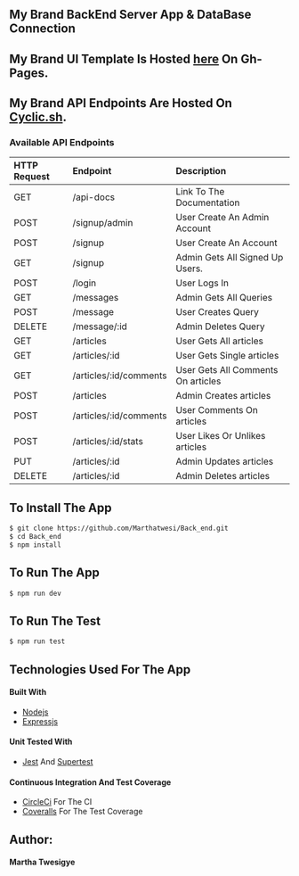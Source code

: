 ## My Brand BackEnd Server App & DataBase Connection

## My Brand UI Template Is Hosted [here](https://marthatwesi.github.io/Back_end/) On Gh-Pages.

## My Brand API Endpoints Are Hosted On [Cyclic.sh](https://).

### Available API Endpoints

| HTTP Request | Endpoint               | Description                        |
| :----------- | :------------------    | :-----------------------------     |
| GET          | /api-docs              | Link To The Documentation          |
| POST         | /signup/admin          | User Create An Admin Account       |
| POST         | /signup                | User Create An Account             |
| GET          | /signup                | Admin Gets All Signed Up Users.    |
| POST         | /login                 | User Logs In                       |
| GET          | /messages              | Admin Gets All Queries             |
| POST         | /message               | User Creates Query                 |
| DELETE       | /message/:id           | Admin Deletes Query                |
| GET          | /articles              | User Gets All articles             |
| GET          | /articles/:id          | User Gets Single articles          |
| GET          | /articles/:id/comments | User Gets All Comments On articles |
| POST         | /articles              | Admin Creates articles             |
| POST         | /articles/:id/comments | User Comments On articles          |
| POST         | /articles/:id/stats    | User Likes Or Unlikes articles     |
| PUT          | /articles/:id          | Admin Updates articles             |
| DELETE       | /articles/:id          | Admin Deletes articles             |

## To Install The App

```sh
$ git clone https://github.com/Marthatwesi/Back_end.git
$ cd Back_end
$ npm install
```

## To Run The App

```sh
$ npm run dev
```

## To Run The Test

```sh
$ npm run test
```

## Technologies Used For The App

#### Built With

- [Nodejs](https://www.nodejs.org)
- [Expressjs](https://www.expressjs.com)

#### Unit Tested With

- [Jest](https://jestjs.io/) And [Supertest](https://www.npmjs.com/package/supertest)

#### Continuous Integration And Test Coverage

- [CircleCi](https://www.circleci.com) For The CI
- [Coveralls](https://www.coveralls.io) For The Test Coverage

## Author:

#### Martha Twesigye
